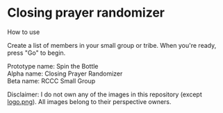 Closing prayer randomizer
=========================
How to use

Create a list of members in your small group or tribe. When you're ready, press "Go" to begin.

Prototype name: Spin the Bottle<br>
Alpha name: Closing Prayer Randomizer<br>
Beta name: RCCC Small Group

Disclaimer: I do not own any of the images in this repository (except [logo.png](https://github.com/maxkung101/spin_-the_bottle/blob/master/www/img/logo.png)). All images belong to their perspective owners.
